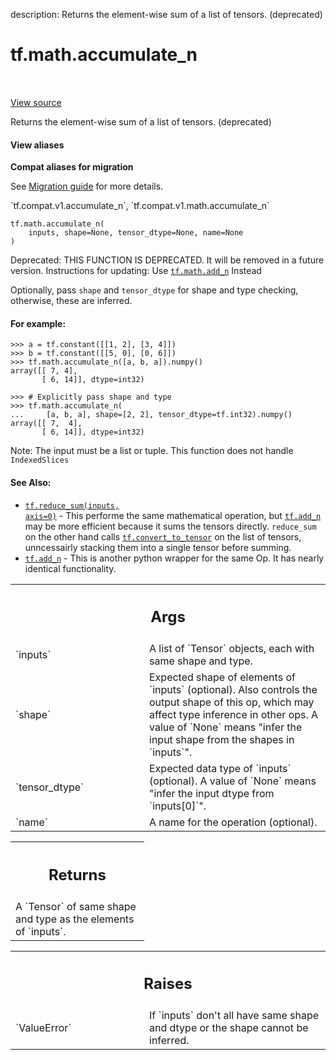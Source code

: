 description: Returns the element-wise sum of a list of tensors. (deprecated)

<div itemscope itemtype="http://developers.google.com/ReferenceObject">
<meta itemprop="name" content="tf.math.accumulate_n" />
<meta itemprop="path" content="Stable" />
</div>

# tf.math.accumulate_n

<!-- Insert buttons and diff -->

<table class="tfo-notebook-buttons tfo-api nocontent" align="left">

</table>

<a target="_blank" class="external" href="/code/stable/tensorflow/python/ops/math_ops.py">View source</a>



Returns the element-wise sum of a list of tensors. (deprecated)


<section class="expandable">
  <h4 class="showalways">View aliases</h4>
  <p>
<b>Compat aliases for migration</b>
<p>See
<a href="https://www.tensorflow.org/guide/migrate">Migration guide</a> for
more details.</p>
<p>`tf.compat.v1.accumulate_n`, `tf.compat.v1.math.accumulate_n`</p>
</p>
</section>

<pre class="devsite-click-to-copy prettyprint lang-py tfo-signature-link">
<code>tf.math.accumulate_n(
    inputs, shape=None, tensor_dtype=None, name=None
)
</code></pre>



<!-- Placeholder for "Used in" -->

Deprecated: THIS FUNCTION IS DEPRECATED. It will be removed in a future version.
Instructions for updating:
Use <a href="../../tf/math/add_n.md"><code>tf.math.add_n</code></a> Instead

Optionally, pass `shape` and `tensor_dtype` for shape and type checking,
otherwise, these are inferred.

#### For example:



```
>>> a = tf.constant([[1, 2], [3, 4]])
>>> b = tf.constant([[5, 0], [0, 6]])
>>> tf.math.accumulate_n([a, b, a]).numpy()
array([[ 7, 4],
       [ 6, 14]], dtype=int32)
```

```
>>> # Explicitly pass shape and type
>>> tf.math.accumulate_n(
...     [a, b, a], shape=[2, 2], tensor_dtype=tf.int32).numpy()
array([[ 7,  4],
       [ 6, 14]], dtype=int32)
```

Note: The input must be a list or tuple. This function does not handle
`IndexedSlices`

#### See Also:



* <a href="../../tf/math/reduce_sum.md"><code>tf.reduce_sum(inputs, axis=0)</code></a> - This performe the same mathematical
  operation, but <a href="../../tf/math/add_n.md"><code>tf.add_n</code></a> may be more efficient because it sums the
  tensors directly. `reduce_sum` on the other hand calls
  <a href="../../tf/convert_to_tensor.md"><code>tf.convert_to_tensor</code></a> on the list of tensors, unncessairly stacking them
  into a single tensor before summing.
* <a href="../../tf/math/add_n.md"><code>tf.add_n</code></a> - This is another python wrapper for the same Op. It has
  nearly identical functionality.

<!-- Tabular view -->
 <table class="responsive fixed orange">
<colgroup><col width="214px"><col></colgroup>
<tr><th colspan="2"><h2 class="add-link">Args</h2></th></tr>

<tr>
<td>
`inputs`<a id="inputs"></a>
</td>
<td>
A list of `Tensor` objects, each with same shape and type.
</td>
</tr><tr>
<td>
`shape`<a id="shape"></a>
</td>
<td>
Expected shape of elements of `inputs` (optional). Also controls the
output shape of this op, which may affect type inference in other ops. A
value of `None` means "infer the input shape from the shapes in `inputs`".
</td>
</tr><tr>
<td>
`tensor_dtype`<a id="tensor_dtype"></a>
</td>
<td>
Expected data type of `inputs` (optional). A value of `None`
means "infer the input dtype from `inputs[0]`".
</td>
</tr><tr>
<td>
`name`<a id="name"></a>
</td>
<td>
A name for the operation (optional).
</td>
</tr>
</table>



<!-- Tabular view -->
 <table class="responsive fixed orange">
<colgroup><col width="214px"><col></colgroup>
<tr><th colspan="2"><h2 class="add-link">Returns</h2></th></tr>
<tr class="alt">
<td colspan="2">
A `Tensor` of same shape and type as the elements of `inputs`.
</td>
</tr>

</table>



<!-- Tabular view -->
 <table class="responsive fixed orange">
<colgroup><col width="214px"><col></colgroup>
<tr><th colspan="2"><h2 class="add-link">Raises</h2></th></tr>

<tr>
<td>
`ValueError`<a id="ValueError"></a>
</td>
<td>
If `inputs` don't all have same shape and dtype or the shape
cannot be inferred.
</td>
</tr>
</table>


